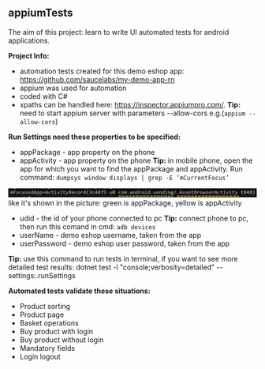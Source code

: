 ## appiumTests
The aim of this project: learn to write UI automated tests for android applications. 

**Project Info:**
- automation tests created for this demo eshop app: https://github.com/saucelabs/my-demo-app-rn
- appium was used for automation
- coded with C#
- xpaths can be handled here: https://inspector.appiumpro.com/. **Tip:** need to start appium server with parameters --allow-cors e.g.(`appium --allow-cors`)

**Run Settings need these properties to be specified:**
- appPackage - app property on the phone
- appActivity - app property on the phone
**Tip:** in mobile phone, open the app for which you want to find the appPackage and appActivity. Run command: `dumpsys window displays | grep -E ‘mCurrentFocus’`

![alt text](image.png)
like it's shown in the picture: green is appPackage, yellow is appActivity

- udid - the id of your phone connected to pc **Tip:** connect phone to pc, then run this comand in cmd: `adb devices`
- userName - demo eshop username, taken from the app
- userPassword - demo eshop user password, taken from the app

**Tip:** use this command to run tests in terminal, if you want to see more detailed test results: dotnet test -l "console;verbosity=detailed" --settings:.runSettings

**Automated tests validate these situations:**
- Product sorting
- Product page
- Basket operations
- Buy product with login
- Buy product without login
- Mandatory fields
- Login logout



  
